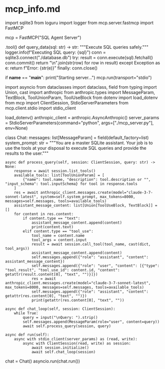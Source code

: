 # mcp_info.md
import sqlite3
from loguru import logger
from mcp.server.fastmcp import FastMCP

mcp = FastMCP("SQL Agent Server")

.tool()
def query_data(sql: str) -> str:
    """Execute SQL queries safely."""
    logger.info(f"Executing SQL query: {sql}")
    conn = sqlite3.connect("./database.db")
    try:
        result = conn.execute(sql).fetchall()
        conn.commit()
        return "\n".join(str(row) for row in result)
    except Exception as e:
        return f"Error: {str(e)}"
    finally:
        conn.close()

if __name__ == "__main__":
    print("Starting server...")
    mcp.run(transport="stdio")













import asyncio
from dataclasses import dataclass, field
from typing import Union, cast
import anthropic
from anthropic.types import MessageParam, TextBlock, ToolUnionParam, ToolUseBlock
from dotenv import load_dotenv
from mcp import ClientSession, StdioServerParameters
from mcp.client.stdio import stdio_client

load_dotenv()
anthropic_client = anthropic.AsyncAnthropic()
server_params = StdioServerParameters(command="python", args=["./mcp_server.py"], env=None)


class Chat:
    messages: list[MessageParam] = field(default_factory=list)
    system_prompt: str = """You are a master SQLite assistant. Your job is to use the tools at your disposal to execute SQL queries and provide the results to the user."""

    async def process_query(self, session: ClientSession, query: str) -> None:
        response = await session.list_tools()
        available_tools: list[ToolUnionParam] = [
            {"name": tool.name, "description": tool.description or "", "input_schema": tool.inputSchema} for tool in response.tools
        ]
        res = await anthropic_client.messages.create(model="claude-3-7-sonnet-latest", system=self.system_prompt, max_tokens=8000, messages=self.messages, tools=available_tools)
        assistant_message_content: list[Union[ToolUseBlock, TextBlock]] = []
        for content in res.content:
            if content.type == "text":
                assistant_message_content.append(content)
                print(content.text)
            elif content.type == "tool_use":
                tool_name = content.name
                tool_args = content.input
                result = await session.call_tool(tool_name, cast(dict, tool_args))
                assistant_message_content.append(content)
                self.messages.append({"role": "assistant", "content": assistant_message_content})
                self.messages.append({"role": "user", "content": [{"type": "tool_result", "tool_use_id": content.id, "content": getattr(result.content[0], "text", "")}]})
                res = await anthropic_client.messages.create(model="claude-3-7-sonnet-latest", max_tokens=8000, messages=self.messages, tools=available_tools)
                self.messages.append({"role": "assistant", "content": getattr(res.content[0], "text", "")})
                print(getattr(res.content[0], "text", ""))

    async def chat_loop(self, session: ClientSession):
        while True:
            query = input("\nQuery: ").strip()
            self.messages.append(MessageParam(role="user", content=query))
            await self.process_query(session, query)

    async def run(self):
        async with stdio_client(server_params) as (read, write):
            async with ClientSession(read, write) as session:
                await session.initialize()
                await self.chat_loop(session)

chat = Chat()
asyncio.run(chat.run())